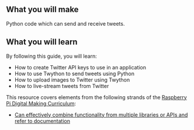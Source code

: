 ## What you will make

Python code which can send and receive tweets.

## What you will learn
 By following this guide, you will learn:

- How to create Twitter API keys to use in an application
- How to use Twython to send tweets using Python
- How to upload images to Twitter using Twython
- How to live-stream tweets from Twitter

This resource covers elements from the following strands of the [Raspberry Pi Digital Making Curriculum](https://www.raspberrypi.org/curriculum/):

- [Can effectively combine functionality from multiple libraries or APIs and refer to documentation](https://curriculum.raspberrypi.org/programming/developer/)


